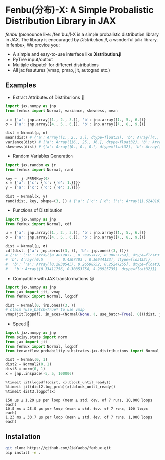 # Fenbu(分布)-X: A Simple Probalistic Distribution Library in JAX

*fenbu* (pronounce like: /fen'bu:/)-X is a simple probalistic distribution library in JAX. The library is encouraged by *Distribution.jl*, a wonderful julia library. In fenbux, We provide you:

* A simple and easy-to-use interface like **Distribution.jl**
* PyTree input/output
* Multiple dispatch for different distributions
* All jax feautures (vmap, pmap, jit, autograd etc.)

## Examples

* Extract Attributes of Distributions 🤔

```python
import jax.numpy as jnp
from fenbux import Normal, variance, skewness, mean

μ = {'a': jnp.array([1., 2., 3.]), 'b': jnp.array([4., 5., 6.])} 
σ = {'a': jnp.array([4., 5., 6.]), 'b': jnp.array([7., 8., 9.])}

dist = Normal(μ, σ)
mean(dist) # {'a': Array([1., 2., 3.], dtype=float32), 'b': Array([4., 5., 6.], dtype=float32)}
variance(dist) # {'a': Array([16., 25., 36.], dtype=float32), 'b': Array([49., 64., 81.], dtype=float32)}
skewness(dist) # {'a': Array([0., 0., 0.], dtype=float32), 'b': Array([0., 0., 0.], dtype=float32)}
```

* Random Variables Generation

```python
import jax.random as jr
from fenbux import Normal, rand

key =  jr.PRNGKey(0)
x = {'a': {'c': {'d': {'e': 1.}}}}
y = {'a': {'c': {'d': {'e': 1.}}}}

dist = Normal(x, y)
rand(dist, key, shape=(3, )) # {'a': {'c': {'d': {'e': Array([1.6248107 , 0.69599575, 0.10169095], dtype=float32)}}}}
```

* Functions of Distribution

```python
import jax.numpy as jnp
from fenbux import Normal, cdf

μ = {'a': jnp.array([1., 2., 3.]), 'b': jnp.array([4., 5., 6.])}
σ = {'a': jnp.array([4., 5., 6.]), 'b': jnp.array([7., 8., 9.])}

dist = Normal(μ, σ)
cdf(dist, {'a': jnp.zeros((3, )), 'b': jnp.ones((3, ))})
# {'a': {'a': Array([0.4012937 , 0.34457827, 0.30853754], dtype=float32),
# 'b': Array([0.5       , 0.4207403 , 0.36944133], dtype=float32)},
#  'b': {'a': Array([0.28385457, 0.26598552, 0.25249255], dtype=float32),
#   'b': Array([0.33411756, 0.30853754, 0.28925735], dtype=float32)}}
```

* Compatible with JAX transformations 😃

```python
import jax.numpy as jnp
from jax import jit, vmap
from fenbux import Normal, logpdf

dist = Normal(0, jnp.ones((3, ))
# claim *use_batch=True* to use vmap
vmap(jit(logpdf), in_axes=(Normal(None, 0, use_batch=True), 0))(dist, jnp.zeros((3, )))
```

* Speed 🔦
  
```python
import jax.numpy as jnp
from scipy.stats import norm
from jax import jit
from fenbux import Normal, logpdf
from tensorflow_probability.substrates.jax.distributions import Normal as Normal2

dist = Normal(0, 1)
dist2 = Normal2(0, 1)
dist3 = norm(0, 1)
x = jnp.linspace(-5, 5, 100000)

%timeit jit(logpdf)(dist, x).block_until_ready()
%timeit jit(dist2.log_prob)(x).block_until_ready()
%timeit dist3.logpdf(x)
```

```
150 µs ± 1.29 µs per loop (mean ± std. dev. of 7 runs, 10,000 loops each)
10.5 ms ± 25.5 µs per loop (mean ± std. dev. of 7 runs, 100 loops each)
1.23 ms ± 33.7 µs per loop (mean ± std. dev. of 7 runs, 1,000 loops each)
```

## Installation

```bash
git clone https://github.com/JiaYaobo/fenbux.git
pip install -e .
```